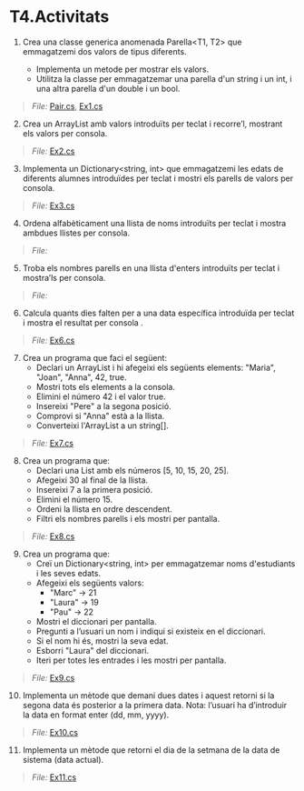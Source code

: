 # T4.Activitats
1. Crea una classe generica anomenada Parella<T1, T2> que emmagatzemi dos valors de tipus diferents.

    - Implementa un metode per mostrar els valors.
    - Utilitza la classe per emmagatzemar una parella d'un string i un int, i una altra parella d'un double i un bool.

> *File:* [Pair.cs](./Pair.cs), [Ex1.cs](./Ex1.cs)
2. Crea un ArrayList amb valors introduïts per teclat i recorre’l, mostrant els valors per consola.
> *File:* [Ex2.cs](./Ex2.cs)
3. Implementa un Dictionary<string, int> que emmagatzemi les edats de diferents alumnes introduïdes per teclat i mostri els parells de valors per consola.
> *File:* [Ex3.cs](./Ex3.cs)
4. Ordena alfabèticament una llista de noms introduïts per teclat i mostra ambdues llistes per consola.
> *File:*
5. Troba els nombres parells en una llista d'enters introduïts per teclat i mostra’ls per consola.
> *File:*
6. Calcula quants dies falten per a una data específica introduïda per teclat i mostra el resultat per consola .
> *File:* [Ex6.cs](./Ex6.cs)
7. Crea un programa que faci el següent:
    - Declari un ArrayList i hi afegeixi els següents elements: "Maria", "Joan", "Anna", 42, true.
    - Mostri tots els elements a la consola.
    - Elimini el número 42 i el valor true.
    - Insereixi "Pere" a la segona posició.
    - Comprovi si "Anna" està a la llista.
    - Converteixi l'ArrayList a un string[].
>*File:* [Ex7.cs](./Ex7.cs)
8. Crea un programa que:
    - Declari una List<int> amb els números [5, 10, 15, 20, 25].
    - Afegeixi 30 al final de la llista.
    - Insereixi 7 a la primera posició.
    - Elimini el número 15.
    - Ordeni la llista en ordre descendent.
    - Filtri els nombres parells i els mostri per pantalla.
>*File:* [Ex8.cs](./Ex8.cs)
9. Crea un programa que:
    - Creï un Dictionary<string, int> per emmagatzemar noms d'estudiants i les seves edats.
    - Afegeixi els següents valors:
        - "Marc" → 21
        - "Laura" → 19 
        - "Pau" → 22
    - Mostri el diccionari per pantalla.
    - Pregunti a l’usuari un nom i indiqui si existeix en el diccionari.
    - Si el nom hi és, mostri la seva edat.
    - Esborri "Laura" del diccionari.
    - Iteri per totes les entrades i les mostri per pantalla.
>*File:* [Ex9.cs](./Ex9.cs)
10. Implementa un mètode que demani dues dates i aquest retorni si la segona data és posterior a la primera data. Nota: l’usuari ha d’introduir la data en format enter (dd, mm, yyyy).
>*File:* [Ex10.cs](./Ex10.cs)
11. Implementa un mètode que retorni el dia de la setmana de la data de sistema (data actual).
>*File:* [Ex11.cs](./Ex11.cs)